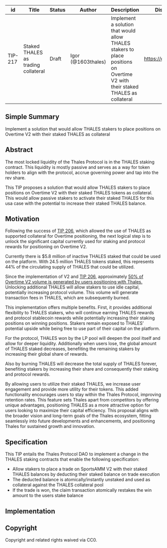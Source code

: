 | id | Title | Status | Author | Description | Discussions to | Created |
| ----------- | ----------- | ----------- | ----------- | ----------- | ----------- | ----------- |
| TIP-217 | Staked THALES as trading collateral | Draft | Igor (@1603thales) | Implement a solution that would allow THALES stakers to place positions on Overtime V2 with their staked THALES as collateral | https://discord.gg/thales | 2024-06-28


## Simple Summary 

Implement a solution that would allow THALES stakers to place positions on Overtime V2 with their staked THALES as collateral


## Abstract

The most locked liquidity of the Thales Protocol is in the THALES staking contract. This liquidity is mostly passive and serves as a way for token holders to align with the protocol, accrue governing power and tap into the rev share.

This TIP proposes a solution that would allow THALES stakers to place positions on Overtime V2 with their staked THALES tokens as collateral. This would allow passive stakers to activate their staked THALES for this usa case with the potential to increase their staked THALES balance.

  

## Motivation

Following the success of [TIP 206](https://github.com/thales-markets/thales-improvement-proposals/blob/main/TIPs/TIP-206.md), which allowed the use of THALES as supported collateral for Overtime positioning, the next logical step is to unlock the significant capital currently used for staking and protocol rewards for positioning on Overtime V2.

Currently there is $5.8 million of inactive THALES staked that could be used on the platform. With 24.5 million THALES tokens staked, this represents 44% of the circulating supply of THALES that could be utilized. 
  
Since the implementation of V2 and [TIP 206](https://github.com/thales-markets/thales-improvement-proposals/blob/main/TIPs/TIP-206.md), approximately [50% of Overtime V2 volume is generated by users positioning with Thales.](https://dune.com/queries/3867894/6507234) Unlocking additional THALES will allow stakers to use idle capital, potentially increasing protocol volume. This volume will generate transaction fees in THALES, which are subsequently burned.

This implementation offers multiple benefits. First, it provides additional flexibility to THALES stakers, who will continue earning THALES rewards and protocol stablecoin rewards while potentially increasing their staking positions on winning positions. Stakers remain exposed to THALES’ potential upside while being free to use part of their capital on the platform.

For the protocol, THALES won by the LP pool will deepen the pool itself and allow for deeper liquidity. Additionally when users lose, the global amount of THALES staked decreases, benefiting the remaining stakers by increasing their global share of rewards.

Also by burning THALES will decrease the total supply of THALES forever, benefiting stakers by increasing their share and consequently their staking and protocol rewards. 

By allowing users to utilize their staked THALES, we increase user engagement and provide more utility for their tokens. This added functionality encourages users to stay within the Thales Protocol, improving retention rates. This feature sets Thales apart from competitors by offering unique advantages, positioning THALES as a more attractive option for users looking to maximize their capital efficiency. This proposal aligns with the broader vision and long-term goals of the Thales ecosystem, fitting seamlessly into future developments and enhancements, and positioning Thales for sustained growth and innovation.



## Specification

This TIP entails the Thales Protocol DAO to implement a change in the THALES staking contracts that enable the following specification:

- Allow stakers to place a trade on SportsAMM V2 with their staked THALES balances by deducting their staked balance on trade execution
- The deducted balance is atomically/instantly unstaked and used as collateral against the THALES collateral pool
- If the trade is won, the claim transaction atomically restakes the win amount to the users stake balance

## Implementation

## Copyright
Copyright and related rights waived via CC0.